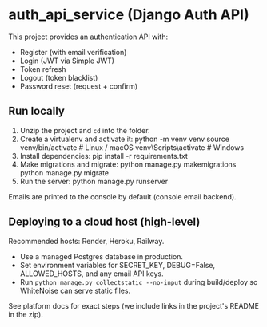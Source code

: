 # auth_api_service (Django Auth API)

This project provides an authentication API with:
- Register (with email verification)
- Login (JWT via Simple JWT)
- Token refresh
- Logout (token blacklist)
- Password reset (request + confirm)

## Run locally

1. Unzip the project and `cd` into the folder.
2. Create a virtualenv and activate it:
    python -m venv venv
    source venv/bin/activate   # Linux / macOS
    venv\Scripts\activate    # Windows
3. Install dependencies:
    pip install -r requirements.txt
4. Make migrations and migrate:
    python manage.py makemigrations
    python manage.py migrate
5. Run the server:
    python manage.py runserver

Emails are printed to the console by default (console email backend).

## Deploying to a cloud host (high-level)

Recommended hosts: Render, Heroku, Railway.
- Use a managed Postgres database in production.
- Set environment variables for SECRET_KEY, DEBUG=False, ALLOWED_HOSTS, and any email API keys.
- Run `python manage.py collectstatic --no-input` during build/deploy so WhiteNoise can serve static files.

See platform docs for exact steps (we include links in the project's README in the zip).
